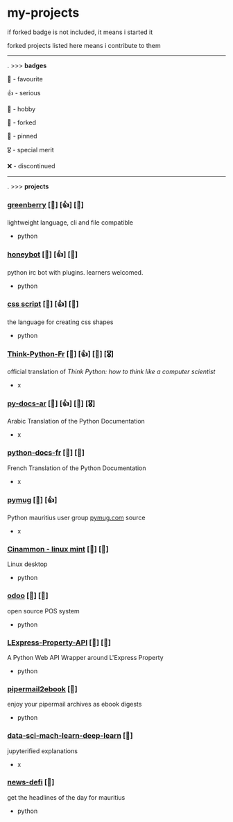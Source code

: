 # my-projects

if forked badge is not included, it means i started it

forked projects listed here means i contribute to them

---

. >>> **badges** 

🌟 - favourite

👍 - serious

🎉 - hobby

🍴 - forked

📌 - pinned

🎖️ - special merit

❌ - discontinued

---

. >>> **projects** 

### [greenberry](https://github.com/Abdur-rahmaanJ/greenBerry) [🌟] [👍] [📌]
lightweight language, cli and file compatible
- python

### [honeybot](https://github.com/Abdur-rahmaanJ/honeybot) [🌟] [👍] [📌]
python irc bot with plugins. learners welcomed.
- python

### [css script](https://github.com/Abdur-rahmaanJ/css-script) [🌟] [👍] [📌]
the language for creating css shapes
- python

### [Think-Python-Fr](https://github.com/Abdur-rahmaanJ/Think-Python-Fr) [🌟] [👍] [📌] [🎖️]
official translation of *Think Python: how to think like a computer scientist*
- x

### [py-docs-ar](https://github.com/Abdur-rahmaanJ/py-docs-ar) [🌟] [👍] [📌] [🎖️]
Arabic Translation of the Python Documentation
- x

### [python-docs-fr](https://github.com/Abdur-rahmaanJ/python-docs-fr) [🌟] [🍴]
French Translation of the Python Documentation
- x

### [pymug](https://github.com/Abdur-rahmaanJ/pymug) [🌟] [👍]
Python mauritius user group [pymug.com](https://www.pymug.com) source
- x

### [Cinammon - linux mint](https://github.com/Abdur-rahmaanJ/Cinnamon) [🌟] [🍴]
Linux desktop
- python

### [odoo](https://github.com/Abdur-rahmaanJ/odoo) [🌟] [🍴]
open source POS system
- python

### [LExpress-Property-API](https://github.com/Abdur-rahmaanJ/LExpress-Property-API) [🌟] [🍴]
A Python Web API Wrapper around L'Express Property
- python

### [pipermail2ebook](https://github.com/Abdur-rahmaanJ/pipermail2ebook) [🎉]
enjoy your pipermail archives as ebook digests
- python

### [data-sci-mach-learn-deep-learn](https://github.com/Abdur-rahmaanJ/data-sci-mach-learn-deep-learn) [🌟]
jupyterified explanations
- x

### [news-defi](https://github.com/Abdur-rahmaanJ/news-defi) [🎉]
get the headlines of the day for mauritius
- python
